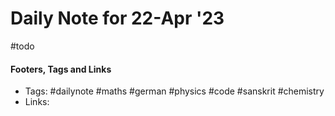 
# Daily Note for 22-Apr '23
#todo


#### Footers, Tags and Links
- Tags: #dailynote #maths #german #physics #code #sanskrit #chemistry
- Links: 

[^1]: